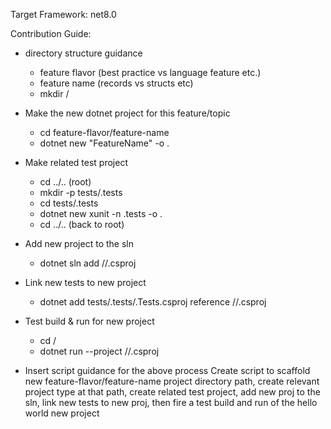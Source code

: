 
Target Framework: net8.0



Contribution Guide:
- directory structure guidance
    - feature flavor (best practice vs language feature etc.)
    - feature name (records vs structs etc)
    - mkdir <feature-flavor>/<feature-name>
- Make the new dotnet project for this feature/topic
    - cd feature-flavor/feature-name
    - dotnet new <project-type> "FeatureName" -o .
- Make related test project
    - cd ../.. (root)
    - mkdir -p tests/<feature-name>.tests
    - cd tests/<feature-name>.tests
    - dotnet new xunit -n <FeatureName>.tests -o .
    - cd ../.. (back to root)
- Add new project to the sln 
    - dotnet sln add <feature-flavor>/<feature-name>/<Feature>.csproj
- Link new tests to new project
    - dotnet add tests/<Feature>.tests/<Feature>.Tests.csproj reference <feature-flavor>/<feature-name>/<Feature>.csproj
- Test build & run for new project
    - cd <feature-flavor>/<feature-name>
    - dotnet run --project <feature-flavor>/<feature-name>/<Feature>.csproj


- Insert script guidance for the above process Create script to scaffold new feature-flavor/feature-name project directory path, create relevant project type at that path, create related test project, add new proj to the sln, link new tests to new proj, then fire a test build and run of the hello world new project